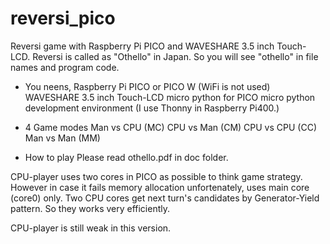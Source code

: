 # reversi_pico
Reversi game with Raspberry Pi PICO and WAVESHARE 3.5 inch Touch-LCD.
Reversi is called as "Othello" in Japan.  So you will see "othello" in file names and program code.

- You neens,
  Raspberry Pi PICO or PICO W (WiFi is not used)
  WAVESHARE 3.5 inch Touch-LCD
  micro python for PICO
  micro python development environment (I use Thonny in Raspberry Pi400.)
  
- 4 Game modes
  Man vs CPU (MC)
  CPU vs Man (CM)
  CPU vs CPU (CC)
  Man vs Man (MM)

- How to play
  Please read othello.pdf in doc folder.
  
CPU-player uses two cores in PICO as possible to think game strategy.
However in case it fails memory allocation unfortenately, uses main core (core0) only.
Two CPU cores get next turn's candidates by Generator-Yield pattern.  So they works very efficiently.

CPU-player is still weak in this version.
